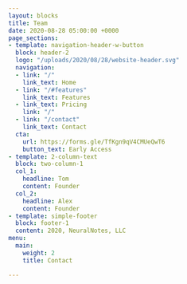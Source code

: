 ```yaml
---
layout: blocks
title: Team
date: 2020-08-28 05:00:00 +0000
page_sections:
- template: navigation-header-w-button
  block: header-2
  logo: "/uploads/2020/08/28/website-header.svg"
  navigation:
  - link: "/"
    link_text: Home
  - link: "/#features"
    link_text: Features
  - link_text: Pricing
    link: "/"
  - link: "/contact"
    link_text: Contact
  cta:
    url: https://forms.gle/TfKgn9qV4CMUeQwT6
    button_text: Early Access
- template: 2-column-text
  block: two-column-1
  col_1:
    headline: Tom
    content: Founder
  col_2:
    headline: Alex
    content: Founder
- template: simple-footer
  block: footer-1
  content: 2020, NeuralNotes, LLC
menu:
  main:
    weight: 2
    title: Contact

---
```

